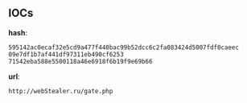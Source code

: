 
## IOCs

__hash__:

```text
595142ac0ecaf32e5cd9a477f440bac99b52dcc6c2fa083424d5007fdf0caeec
09e7df1b7af441df97311eb490cf6253
71542eba588e5500118a46e6918f6b19f9e69b66
```
__url__:

```text
http://webStealer.ru/gate.php
```